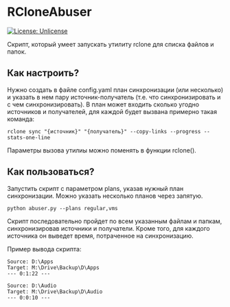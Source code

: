 # RCloneAbuser

[![License: Unlicense](https://img.shields.io/badge/license-Unlicense-blue.svg)](http://unlicense.org/)

Скрипт, который умеет запускать утилиту rclone для списка файлов и папок.

## Как настроить?

Нужно создать в файле config.yaml план синхронизации (или несколько) и указать в нем пару источник-получатель (т.е. что синхронизировать и с чем синхронизировать). В план может входить сколько угодно источников и получателей, для каждой будет вызвана примерно такая команда:

```
rclone sync "{источник}" "{получатель}" --copy-links --progress --stats-one-line
```

Параметры вызова утилиы можно поменять в функции rclone().

## Как пользоваться?

Запустить скрипт с параметром plans, указав нужный план синхронизации. Можно указать несколько планов через запятую.

```
python abuser.py --plans regular,vms
```

Скрипт последовательно пройдет по всем указанным файлам и папкам, синхронизировав источники и получатели. Кроме того, для каждого источника он выведет время, потраченное на синхронизацию.

Пример вывода скрипта:

```
Source: D:\Apps
Target: M:\Drive\Backup\D\Apps
--- 0:1:22 ---

Source: D:\Audio
Target: M:\Drive\Backup\D\Audio
--- 0:0:10 ---
```